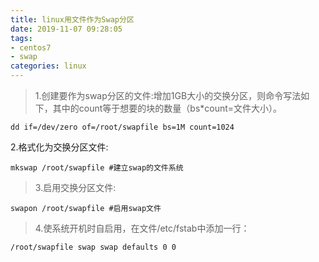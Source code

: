 ```yaml
---
title: linux用文件作为Swap分区
date: 2019-11-07 09:28:05
tags: 
- centos7
- swap
categories: linux
---
```

> 1.创建要作为swap分区的文件:增加1GB大小的交换分区，则命令写法如下，其中的count等于想要的块的数量（bs*count=文件大小）。
```
dd if=/dev/zero of=/root/swapfile bs=1M count=1024
```
2.格式化为交换分区文件:
```
mkswap /root/swapfile #建立swap的文件系统
```
> 3.启用交换分区文件:
```
swapon /root/swapfile #启用swap文件
```
> 4.使系统开机时自启用，在文件/etc/fstab中添加一行：

    /root/swapfile swap swap defaults 0 0